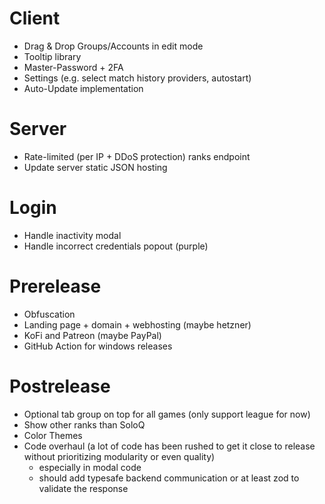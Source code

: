 # Client

- Drag & Drop Groups/Accounts in edit mode
- Tooltip library
- Master-Password + 2FA
- Settings (e.g. select match history providers, autostart)
- Auto-Update implementation

# Server

- Rate-limited (per IP + DDoS protection) ranks endpoint
- Update server static JSON hosting

# Login

- Handle inactivity modal
- Handle incorrect credentials popout (purple)

# Prerelease

- Obfuscation
- Landing page + domain + webhosting (maybe hetzner)
- KoFi and Patreon (maybe PayPal)
- GitHub Action for windows releases

# Postrelease

- Optional tab group on top for all games (only support league for now)
- Show other ranks than SoloQ
- Color Themes
- Code overhaul (a lot of code has been rushed to get it close to release without prioritizing modularity or even quality)
  - especially in modal code
  - should add typesafe backend communication or at least zod to validate the response
